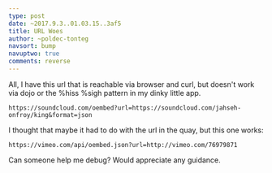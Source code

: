 ```yaml
---
type: post
date: ~2017.9.3..01.03.15..3af5
title: URL Woes
author: ~poldec-tonteg
navsort: bump
navuptwo: true
comments: reverse
---
```


All, I have this url that is reachable via browser and curl, but doesn't work via dojo or the %hiss %sigh pattern in my dinky little app.

`https://soundcloud.com/oembed?url=https://soundcloud.com/jahseh-onfroy/king&format=json`

I thought that maybe it had to do with the url in the quay, but this one works:

`https://vimeo.com/api/oembed.json?url=http://vimeo.com/76979871`

Can someone help me debug? Would appreciate any guidance.
